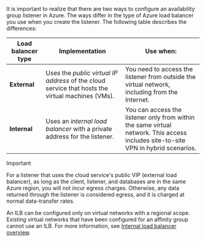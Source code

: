 It is important to realize that there are two ways to configure an availability group listener in Azure. The ways differ in the type of Azure load balancer you use when you create the listener. The following table describes the differences:

| Load balancer type | Implementation | Use when: |
| --- | --- | --- |
| **External** |Uses the *public virtual IP address* of the cloud service that hosts the virtual machines (VMs). |You need to access the listener from outside the virtual network, including from the Internet. |
| **Internal** |Uses an *internal load balancer* with a private address for the listener. |You can access the listener only from within the same virtual network. This access includes site-to-site VPN in hybrid scenarios. |

> [!IMPORTANT]
> For a listener that uses the cloud service's public VIP (external load balancer), as long as the client, listener, and databases are in the same Azure region, you will not incur egress charges. Otherwise, any data returned through the listener is considered egress, and it is charged at normal data-transfer rates. 
> 
> 

An ILB can be configured only on virtual networks with a regional scope. Existing virtual networks that have been configured for an affinity group cannot use an ILB. For more information, see [Internal load balancer overview](../articles/load-balancer/load-balancer-internal-overview.md).